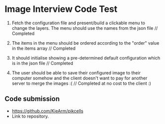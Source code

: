 # Image Interview Code Test

1. Fetch the configuration file and present/build a clickable menu to change the layers. The menu should use the names from the json file
   // Completed

2. The items in the menu should be ordered according to the "order" value in the items array
   // Completed

3. It should initialise showing a pre-determined default configuration which is in the json file
   // Completed

4. The user should be able to save their configured image to their computer somehow and the client doesn't want to pay for another server to merge the images :(
   // Completed at no cost to the client :)

## Code submission

- https://github.com/KieArm/pikcells
- Link to repository.
